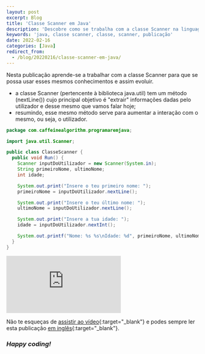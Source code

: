```yaml
---
layout: post
excerpt: Blog
title: 'Classe Scanner em Java'
description: 'Descobre como se trabalha com a classe Scanner na linguagem de programação Java. Obtém respostas às tuas dúvidas com a teoria e os exemplos apresentados.'
keywords: 'java, classe scanner, classe, scanner, publicação'
date: 2022-02-16
categories: [Java]
redirect_from:
  - /blog/20220216/classe-scanner-em-java/
---
```


Nesta publicação aprende-se a trabalhar com a classe Scanner para que se possa usar esses mesmos conhecimentos e assim evoluir.

- a classe Scanner (pertencente à biblioteca java.util) tem um método (nextLine()) cujo principal objetivo é "extrair" informações dadas pelo utilizador e desse mesmo que vamos falar hoje;
- resumindo, esse mesmo método serve para aumentar a interação com o mesmo, ou seja, o utilizador.

```java
package com.caffeinealgorithm.programaremjava;

import java.util.Scanner;

public class ClasseScanner {
  public void Run() {
    Scanner inputDoUtilizador = new Scanner(System.in);
    String primeiroNome, ultimoNome;
    int idade;

    System.out.print("Insere o teu primeiro nome: ");
    primeiroNome = inputDoUtilizador.nextLine();

    System.out.print("Insere o teu último nome: ");
    ultimoNome = inputDoUtilizador.nextLine();

    System.out.print("Insere a tua idade: ");
    idade = inputDoUtilizador.nextInt();

    System.out.printf("Nome: %s %s\nIdade: %d", primeiroNome, ultimoNome, idade);
  }
}
```

<div class="video-container">
  <iframe src="https://www.youtube.com/embed/d1Fp1_jjPsE" frameborder="0" allowfullscreen></iframe>
</div>

Não te esqueças de [assistir ao vídeo](https://youtu.be/d1Fp1_jjPsE){:target="\_blank"} e podes sempre ler esta publicação [em inglês](https://nelsonsilvadev.com/blog/scanner-class-in-java/){:target="\_blank"}.

### _Happy coding!_
